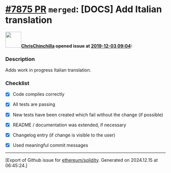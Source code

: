 # [\#7875 PR](https://github.com/ethereum/solidity/pull/7875) `merged`: [DOCS] Add Italian translation

#### <img src="https://avatars.githubusercontent.com/u/42080?u=54f700afa4263a5f86d2036b7ae598c2a2b419c0&v=4" width="50">[ChrisChinchilla](https://github.com/ChrisChinchilla) opened issue at [2019-12-03 09:04](https://github.com/ethereum/solidity/pull/7875):

### Description

Adds work in progress Italian translation.

### Checklist
- [x] Code compiles correctly
- [x] All tests are passing
- [x] New tests have been created which fail without the change (if possible)
- [x] README / documentation was extended, if necessary
- [x] Changelog entry (if change is visible to the user)
- [x] Used meaningful commit messages





-------------------------------------------------------------------------------



[Export of Github issue for [ethereum/solidity](https://github.com/ethereum/solidity). Generated on 2024.12.15 at 06:45:24.]
